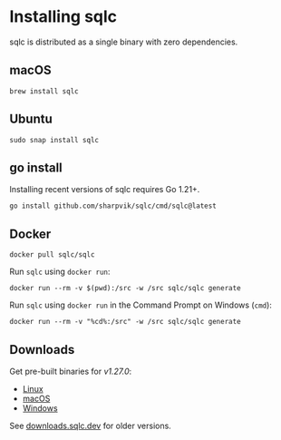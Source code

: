 # Installing sqlc

sqlc is distributed as a single binary with zero dependencies.

## macOS

```
brew install sqlc
```

## Ubuntu

```
sudo snap install sqlc
```

## go install

Installing recent versions of sqlc requires Go 1.21+.

```
go install github.com/sharpvik/sqlc/cmd/sqlc@latest
```

## Docker

```
docker pull sqlc/sqlc
```

Run `sqlc` using `docker run`:

```
docker run --rm -v $(pwd):/src -w /src sqlc/sqlc generate
```

Run `sqlc` using `docker run` in the Command Prompt on Windows (`cmd`):

```
docker run --rm -v "%cd%:/src" -w /src sqlc/sqlc generate
```

## Downloads

Get pre-built binaries for _v1.27.0_:

- [Linux](https://downloads.sqlc.dev/sqlc_1.27.0_linux_amd64.tar.gz)
- [macOS](https://downloads.sqlc.dev/sqlc_1.27.0_darwin_amd64.zip)
- [Windows](https://downloads.sqlc.dev/sqlc_1.27.0_windows_amd64.zip)

See [downloads.sqlc.dev](https://downloads.sqlc.dev/) for older versions.
